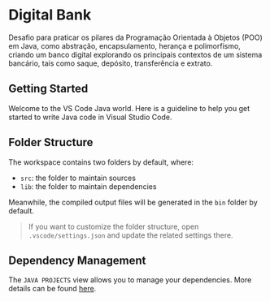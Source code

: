 # Digital Bank

Desafio para praticar os pilares da Programação Orientada à Objetos (POO) em Java, como abstração, encapsulamento, herança e polimorfismo, criando um banco digital explorando os principais contextos de um sistema bancário, tais como saque, depósito, transferência e extrato.

## Getting Started

Welcome to the VS Code Java world. Here is a guideline to help you get started to write Java code in Visual Studio Code.

## Folder Structure

The workspace contains two folders by default, where:

- `src`: the folder to maintain sources
- `lib`: the folder to maintain dependencies

Meanwhile, the compiled output files will be generated in the `bin` folder by default.

> If you want to customize the folder structure, open `.vscode/settings.json` and update the related settings there.

## Dependency Management

The `JAVA PROJECTS` view allows you to manage your dependencies. More details can be found [here](https://github.com/microsoft/vscode-java-dependency#manage-dependencies).


